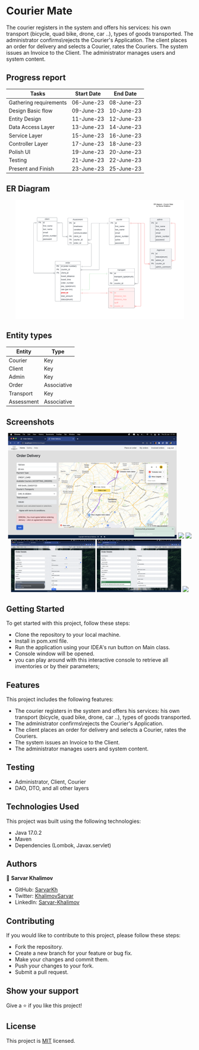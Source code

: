 # Courier Mate
The courier registers in the system and offers his services: his own transport (bicycle, quad bike, drone, car ..), types of goods transported. The administrator confirms\rejects the Courier's Application. The client places an order for delivery and selects a Courier, rates the Couriers. The system issues an Invoice to the Client. The administrator manages users and system content.

## Progress report

| Tasks                  | Start Date | End Date   |
|------------------------|------------|------------|
| Gathering requirements | 06-June-23 | 08-June-23 |
| Design Basic flow      | 09-June-23 | 10-June-23 |
| Entity Design          | 11-June-23 | 12-June-23 |
| Data Access Layer      | 13-June-23 | 14-June-23 |
| Service Layer          | 15-June-23 | 16-June-23 |
| Controller Layer       | 17-June-23 | 18-June-23 |
| Polish UI              | 19-June-23 | 20-June-23 |
| Testing                | 21-June-23 | 22-June-23 |
| Present and Finish     | 23-June-23 | 25-June-23 |

## ER Diagram

<div style="display: flex; flex-wrap: wrap">
<div align="center">
  <img src="image/erd.png?raw=true" width="90%" height="auto"/>
</div>
</div>

## Entity types

| Entity             | Type        |
|--------------------|-------------|
| Courier            | Key         |
| Client             | Key         |
| Admin              | Key         |
| Order              | Associative |
| Transport          | Key         |
| Assessment         | Associative |

## Screenshots

<div style="display: flex; flex-wrap: wrap">
<div align="center">
  <img src="image/1_order.png?raw=true" width="90%" height="auto"/>
  <img src="image/2_my_orders.png?raw=true" width="45%" height="auto"/>
  <img src="image/3_invoiced.png?raw=true" width="45%" height="auto"/>
  <img src="image/4_order_details_add_assessment.png?raw=true" width="45%" height="auto"/>
  <img src="image/5_order_details_get_assessment.png?raw=true" width="45%" height="auto"/>
  <img src="image/6_add_transport.png?raw=true" width="90%" height="auto"/>
</div>
</div>


## Getting Started
To get started with this project, follow these steps:

- Clone the repository to your local machine.
- Install in pom.xml file.
- Run the application using your IDEA's run button on Main class.
- Console window will be opened.
- you can play around with this interactive console to retrieve all inventories or by their parameters;

## Features
This project includes the following features:

- The courier registers in the system and offers his services: his own transport (bicycle, quad bike, drone, car ..), types of goods transported.
- The administrator confirms\rejects the Courier's Application. 
- The client places an order for delivery and selects a Courier, rates the Couriers. 
- The system issues an Invoice to the Client. 
- The administrator manages users and system content.

## Testing
- Administrator, Client, Courier 
- DAO, DTO, and all other layers

## Technologies Used
This project was built using the following technologies:

- Java 17.0.2
- Maven
- Dependencies (Lombok, Javax.servlet)

## Authors

👤 **Sarvar Khalimov**

- GitHub: [SarvarKh](https://github.com/SarvarKh)
- Twitter: [KhalimovSarvar](https://twitter.com/KhalimovSarvar)
- LinkedIn: [Sarvar-Khalimov](https://www.linkedin.com/in/sarvar-khalimov/)


## Contributing
If you would like to contribute to this project, please follow these steps:

- Fork the repository.
- Create a new branch for your feature or bug fix.
- Make your changes and commit them.
- Push your changes to your fork.
- Submit a pull request.

## Show your support
Give a ⭐️ if you like this project!

## License
This project is [MIT](./MIT.md) licensed.